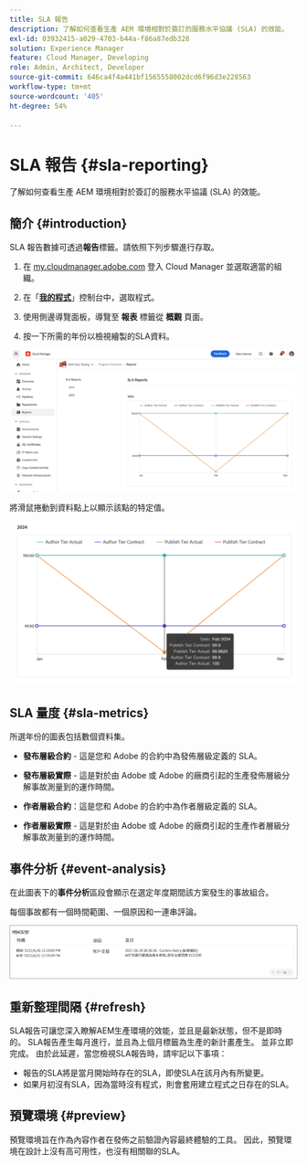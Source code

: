 ```yaml
---
title: SLA 報告
description: 了解如何查看生產 AEM 環境相對於簽訂的服務水平協議 (SLA) 的效能。
exl-id: 03932415-a029-4703-b44a-f86a87edb328
solution: Experience Manager
feature: Cloud Manager, Developing
role: Admin, Architect, Developer
source-git-commit: 646ca4f4a441bf1565558002dcd6f96d3e228563
workflow-type: tm+mt
source-wordcount: '405'
ht-degree: 54%

---
```



# SLA 報告 {#sla-reporting}

了解如何查看生產 AEM 環境相對於簽訂的服務水平協議 (SLA) 的效能。

## 簡介 {#introduction}

SLA 報告數據可透過&#x200B;**報告**&#x200B;標籤。請依照下列步驟進行存取。

1. 在 [my.cloudmanager.adobe.com](https://my.cloudmanager.adobe.com/) 登入 Cloud Manager 並選取適當的組織。

1. 在「**[我的程式](/help/implementing/cloud-manager/navigation.md#my-programs)**」控制台中，選取程式。

1. 使用側邊導覽面板，導覽至 **報表** 標籤從 **概觀** 頁面。

1. 按一下所需的年份以檢視繪製的SLA資料。

![SLA 圖案範例](assets/sla-reporting-1.png)

將滑鼠捲動到資料點上以顯示該點的特定值。

![顯示詳細資料](assets/sla-reporting-b.png)

## SLA 量度 {#sla-metrics}

所選年份的圖表包括數個資料集。

* **發布層級合約** - 這是您和 Adobe 的合約中為發佈層級定義的 SLA。

* **發布層級實際** - 這是對於由 Adobe 或 Adobe 的廠商引起的生產發佈層級分解事故測量到的運作時間。

* **作者層級合約**：這是您和 Adobe 的合約中為作者層級定義的 SLA。

* **作者層級實際** - 這是對於由 Adobe 或 Adobe 的廠商引起的生產作者層級分解事故測量到的運作時間。

## 事件分析 {#event-analysis}

在此圖表下的&#x200B;**事件分析**&#x200B;區段會顯示在選定年度期間該方案發生的事故組合。

每個事故都有一個時間範圍、一個原因和一連串評論。

![事件分析範例](assets/sla-reporting-c.png)

## 重新整理間隔 {#refresh}

SLA報告可讓您深入瞭解AEM生產環境的效能，並且是最新狀態，但不是即時的。 SLA報告產生每月進行，並且為上個月標籤為生產的新計畫產生。 並非立即完成。 由於此延遲，當您檢視SLA報告時，請牢記以下事項：

* 報告的SLA將是當月開始時存在的SLA，即使SLA在該月內有所變更。
* 如果月初沒有SLA，因為當時沒有程式，則會套用建立程式之日存在的SLA。

## 預覽環境 {#preview}

預覽環境旨在作為內容作者在發佈之前驗證內容最終體驗的工具。 因此，預覽環境在設計上沒有高可用性，也沒有相關聯的SLA。
